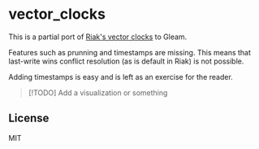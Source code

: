 # vector_clocks

This is a partial port of [Riak's vector
clocks](https://github.com/basho/riak_core/blob/develop/src/vclock.erl) to
Gleam.

Features such as prunning and timestamps are missing. This means that
last-write wins conflict resolution (as is default in Riak) is not possible.

Adding timestamps is easy and is left as an exercise for the reader.

> [!TODO]
> Add a visualization or something

## License
MIT

